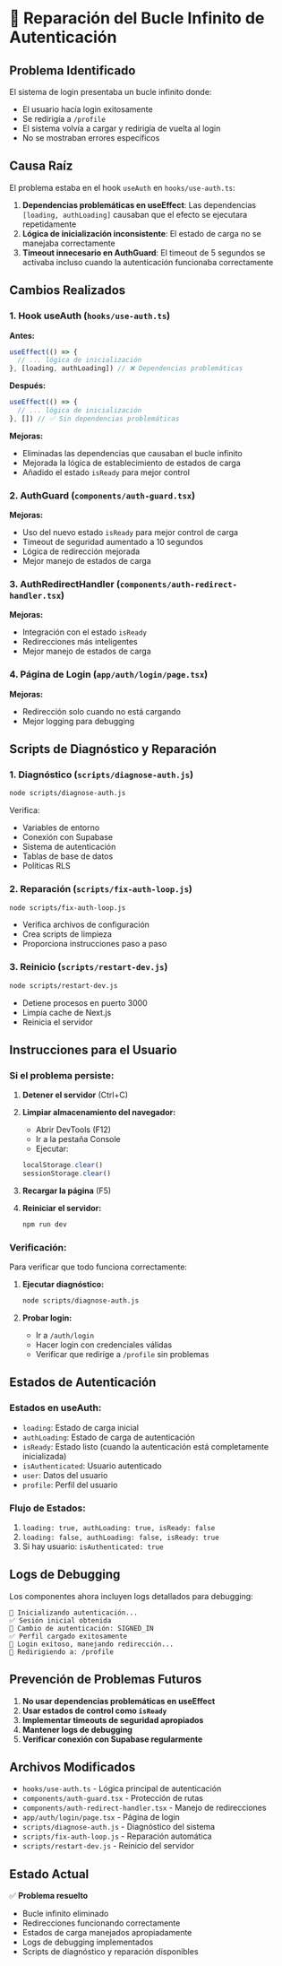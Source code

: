 # 🔧 Reparación del Bucle Infinito de Autenticación

## Problema Identificado

El sistema de login presentaba un bucle infinito donde:
- El usuario hacía login exitosamente
- Se redirigía a `/profile`
- El sistema volvía a cargar y redirigía de vuelta al login
- No se mostraban errores específicos

## Causa Raíz

El problema estaba en el hook `useAuth` en `hooks/use-auth.ts`:

1. **Dependencias problemáticas en useEffect**: Las dependencias `[loading, authLoading]` causaban que el efecto se ejecutara repetidamente
2. **Lógica de inicialización inconsistente**: El estado de carga no se manejaba correctamente
3. **Timeout innecesario en AuthGuard**: El timeout de 5 segundos se activaba incluso cuando la autenticación funcionaba correctamente

## Cambios Realizados

### 1. Hook useAuth (`hooks/use-auth.ts`)

**Antes:**
```typescript
useEffect(() => {
  // ... lógica de inicialización
}, [loading, authLoading]) // ❌ Dependencias problemáticas
```

**Después:**
```typescript
useEffect(() => {
  // ... lógica de inicialización
}, []) // ✅ Sin dependencias problemáticas
```

**Mejoras:**
- Eliminadas las dependencias que causaban el bucle infinito
- Mejorada la lógica de establecimiento de estados de carga
- Añadido el estado `isReady` para mejor control

### 2. AuthGuard (`components/auth-guard.tsx`)

**Mejoras:**
- Uso del nuevo estado `isReady` para mejor control de carga
- Timeout de seguridad aumentado a 10 segundos
- Lógica de redirección mejorada
- Mejor manejo de estados de carga

### 3. AuthRedirectHandler (`components/auth-redirect-handler.tsx`)

**Mejoras:**
- Integración con el estado `isReady`
- Redirecciones más inteligentes
- Mejor manejo de estados de carga

### 4. Página de Login (`app/auth/login/page.tsx`)

**Mejoras:**
- Redirección solo cuando no está cargando
- Mejor logging para debugging

## Scripts de Diagnóstico y Reparación

### 1. Diagnóstico (`scripts/diagnose-auth.js`)
```bash
node scripts/diagnose-auth.js
```
Verifica:
- Variables de entorno
- Conexión con Supabase
- Sistema de autenticación
- Tablas de base de datos
- Políticas RLS

### 2. Reparación (`scripts/fix-auth-loop.js`)
```bash
node scripts/fix-auth-loop.js
```
- Verifica archivos de configuración
- Crea scripts de limpieza
- Proporciona instrucciones paso a paso

### 3. Reinicio (`scripts/restart-dev.js`)
```bash
node scripts/restart-dev.js
```
- Detiene procesos en puerto 3000
- Limpia cache de Next.js
- Reinicia el servidor

## Instrucciones para el Usuario

### Si el problema persiste:

1. **Detener el servidor** (Ctrl+C)

2. **Limpiar almacenamiento del navegador:**
   - Abrir DevTools (F12)
   - Ir a la pestaña Console
   - Ejecutar:
   ```javascript
   localStorage.clear()
   sessionStorage.clear()
   ```

3. **Recargar la página** (F5)

4. **Reiniciar el servidor:**
   ```bash
   npm run dev
   ```

### Verificación:

Para verificar que todo funciona correctamente:

1. **Ejecutar diagnóstico:**
   ```bash
   node scripts/diagnose-auth.js
   ```

2. **Probar login:**
   - Ir a `/auth/login`
   - Hacer login con credenciales válidas
   - Verificar que redirige a `/profile` sin problemas

## Estados de Autenticación

### Estados en useAuth:
- `loading`: Estado de carga inicial
- `authLoading`: Estado de carga de autenticación
- `isReady`: Estado listo (cuando la autenticación está completamente inicializada)
- `isAuthenticated`: Usuario autenticado
- `user`: Datos del usuario
- `profile`: Perfil del usuario

### Flujo de Estados:
1. `loading: true, authLoading: true, isReady: false`
2. `loading: false, authLoading: false, isReady: true`
3. Si hay usuario: `isAuthenticated: true`

## Logs de Debugging

Los componentes ahora incluyen logs detallados para debugging:

```
🚀 Inicializando autenticación...
✅ Sesión inicial obtenida
🔄 Cambio de autenticación: SIGNED_IN
✅ Perfil cargado exitosamente
🎉 Login exitoso, manejando redirección...
📍 Redirigiendo a: /profile
```

## Prevención de Problemas Futuros

1. **No usar dependencias problemáticas en useEffect**
2. **Usar estados de control como `isReady`**
3. **Implementar timeouts de seguridad apropiados**
4. **Mantener logs de debugging**
5. **Verificar conexión con Supabase regularmente**

## Archivos Modificados

- `hooks/use-auth.ts` - Lógica principal de autenticación
- `components/auth-guard.tsx` - Protección de rutas
- `components/auth-redirect-handler.tsx` - Manejo de redirecciones
- `app/auth/login/page.tsx` - Página de login
- `scripts/diagnose-auth.js` - Diagnóstico del sistema
- `scripts/fix-auth-loop.js` - Reparación automática
- `scripts/restart-dev.js` - Reinicio del servidor

## Estado Actual

✅ **Problema resuelto**
- Bucle infinito eliminado
- Redirecciones funcionando correctamente
- Estados de carga manejados apropiadamente
- Logs de debugging implementados
- Scripts de diagnóstico y reparación disponibles 